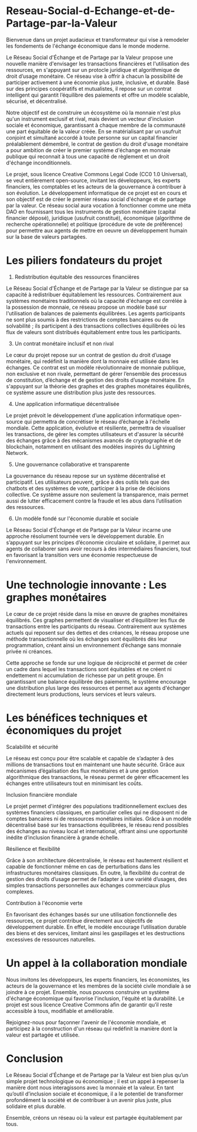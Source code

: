 # Reseau-Social-d-Echange-et-de-Partage-par-la-Valeur

Bienvenue dans un projet audacieux et transformateur qui vise à remodeler les fondements de l'échange économique dans le monde moderne. 

Le Réseau Social d'Échange et de Partage par la Valeur propose une nouvelle manière d'envisager les transactions financières et l'utilisation des ressources, en s'appuyant sur un protocle juridique et algorithmique de droit d’usage monétaire. Ce réseau vise à offrir à chacun la possibilité de participer activement à une économie plus juste, inclusive, et durable. Basé sur des principes coopératifs et mutualistes, il repose sur un contrat intelligent qui garantit l’équilibre des paiements et offre un modèle scalable, sécurisé, et décentralisé.

Notre objectif est de construire un écosystème où la monnaie n'est plus qu'un instrument exclusif et rival, mais devient un vecteur d'inclusion sociale et économique, garantissant à chaque membre de la communauté une part équitable de la valeur créée. En se matérialisant par un usufruit conjoint et simultané accordé à toute personne sur un capital financier préalablement démembré, le contrat de gestion du droit d'usage monétaire a pour ambition de créer le premier système d'échange en monnaie publique qui reconnait à tous une capacité de règlement et un droit d'échange inconditionnels.

Le projet, sous licence Creative Commons Legal Code (CC0 1.0 Universal), se veut entièrement open-source, invitant les développeurs, les experts financiers, les comptables et les acteurs de la gouvernance à contribuer à son évolution. Le développement informatique de ce projet est en cours et son objectif est de créer le premier réseau social d'échange et de partage par la valeur. Ce réseau social aura vocation à fonctionner comme une méta DAO en fournissant tous les instruments de gestion monétaire (capital financier déposé), juridique (usufruit constitué), économique (algorithme de recherche opérationnelle) et politique (procédure de vote de préférence) pour permettre aux agents de mettre en oeuvre un développement humain sur la base de valeurs partagées.

# Les piliers fondateurs du projet

1. Redistribution équitable des ressources financières

Le Réseau Social d'Échange et de Partage par la Valeur se distingue par sa capacité à redistribuer équitablement les ressources. Contrairement aux systèmes monétaires traditionnels où la capacité d'échange est corrélée à la possession de monnaie, ce réseau propose un modèle basé sur l'utilisation de balances de paiements équilibrées. Les agents participants ne sont plus soumis à des restrictions de comptes bancaires ou de solvabilité ; ils participent à des transactions collectives équilibrées où les flux de valeurs sont distribués équitablement entre tous les participants.

3. Un contrat monétaire inclusif et non rival

Le cœur du projet repose sur un contrat de gestion du droit d’usage monétaire, qui redéfinit la manière dont la monnaie est utilisée dans les échanges. Ce contrat est un modèle révolutionnaire de monnaie publique, non exclusive et non rivale, permettant de gérer l’ensemble des processus de constitution, d’échange et de gestion des droits d’usage monétaire​. En s'appuyant sur la théorie des graphes et des graphes monétaires équilibrés, ce système assure une distribution plus juste des ressources.

4. Une application informatique décentralisée

Le projet prévoit le développement d’une application informatique open-source qui permettra de concrétiser le réseau d’échange à l'échelle mondiale. Cette application, évolutive et résiliente, permettra de visualiser les transactions, de gérer les comptes utilisateurs et d'assurer la sécurité des échanges grâce à des mécanismes avancés de cryptographie et de blockchain, notamment en utilisant des modèles inspirés du Lightning Network​.

5. Une gouvernance collaborative et transparente

La gouvernance du réseau repose sur un système décentralisé et participatif. Les utilisateurs peuvent, grâce à des outils tels que des chatbots et des systèmes de vote, participer à la prise de décisions collective. Ce système assure non seulement la transparence, mais permet aussi de lutter efficacement contre la fraude et les abus dans l’utilisation des ressources​.

6. Un modèle fondé sur l'économie durable et sociale

Le Réseau Social d'Échange et de Partage par la Valeur incarne une approche résolument tournée vers le développement durable. En s’appuyant sur les principes d’économie circulaire et solidaire, il permet aux agents de collaborer sans avoir recours à des intermédiaires financiers, tout en favorisant la transition vers une économie respectueuse de l'environnement​.

# Une technologie innovante : Les graphes monétaires

Le cœur de ce projet réside dans la mise en œuvre de graphes monétaires équilibrés. Ces graphes permettent de visualiser et d’équilibrer les flux de transactions entre les participants du réseau. Contrairement aux systèmes actuels qui reposent sur des dettes et des créances, le réseau propose une méthode transactionnelle où les échanges sont équilibrés dès leur programmation, créant ainsi un environnement d’échange sans monnaie privée ni créances​.

Cette approche se fonde sur une logique de réciprocité et permet de créer un cadre dans lequel les transactions sont équitables et ne créent ni endettement ni accumulation de richesse par un petit groupe. En garantissant une balance équilibrée des paiements, le système encourage une distribution plus large des ressources et permet aux agents d'échanger directement leurs productions, leurs services et leurs valeurs​.

# Les bénéfices techniques et économiques du projet

Scalabilité et sécurité

Le réseau est conçu pour être scalable et capable de s’adapter à des millions de transactions tout en maintenant une haute sécurité. Grâce aux mécanismes d’égalisation des flux monétaires et à une gestion algorithmique des transactions, le réseau permet de gérer efficacement les échanges entre utilisateurs tout en minimisant les coûts​.

Inclusion financière mondiale

Le projet permet d'intégrer des populations traditionnellement exclues des systèmes financiers classiques, en particulier celles qui ne disposent ni de comptes bancaires ni de ressources monétaires initiales. Grâce à un modèle décentralisé basé sur les transactions équilibrées, le réseau rend possibles des échanges au niveau local et international, offrant ainsi une opportunité inédite d’inclusion financière à grande échelle​.

Résilience et flexibilité

Grâce à son architecture décentralisée, le réseau est hautement résilient et capable de fonctionner même en cas de perturbations dans les infrastructures monétaires classiques. En outre, la flexibilité du contrat de gestion des droits d’usage permet de l’adapter à une variété d’usages, des simples transactions personnelles aux échanges commerciaux plus complexes.

Contribution à l'économie verte

En favorisant des échanges basés sur une utilisation fonctionnelle des ressources, ce projet contribue directement aux objectifs de développement durable. En effet, le modèle encourage l’utilisation durable des biens et des services, limitant ainsi les gaspillages et les destructions excessives de ressources naturelles​.

# Un appel à la collaboration mondiale

Nous invitons les développeurs, les experts financiers, les économistes, les acteurs de la gouvernance et les membres de la société civile mondiale à se joindre à ce projet. Ensemble, nous pouvons construire un système d'échange économique qui favorise l'inclusion, l'équité et la durabilité. Le projet est sous licence Creative Commons afin de garantir qu’il reste accessible à tous, modifiable et améliorable.

Rejoignez-nous pour façonner l'avenir de l'économie mondiale, et participez à la construction d'un réseau qui redéfinit la manière dont la valeur est partagée et utilisée.

# Conclusion

Le Réseau Social d'Échange et de Partage par la Valeur est bien plus qu’un simple projet technologique ou économique ; il est un appel à repenser la manière dont nous interagissons avec la monnaie et la valeur. En tant qu’outil d’inclusion sociale et économique, il a le potentiel de transformer profondément la société et de contribuer à un avenir plus juste, plus solidaire et plus durable.

Ensemble, créons un réseau où la valeur est partagée équitablement par tous.

